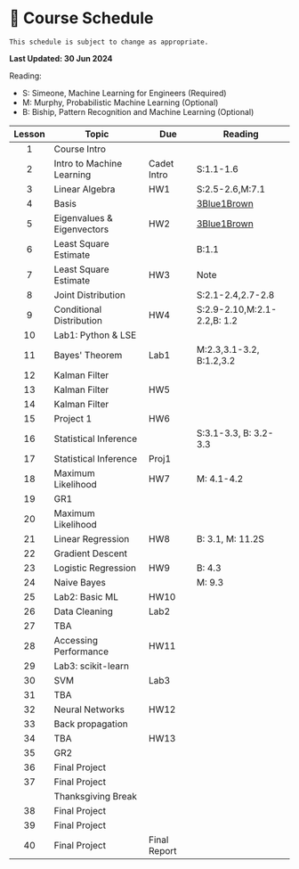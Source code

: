 # 📆 Course Schedule

```{note}
This schedule is subject to change as appropriate.
```
**Last Updated: 30 Jun 2024**

Reading: 
- S: Simeone, Machine Learning for Engineers (Required)
- M: Murphy, Probabilistic Machine Learning (Optional)
- B: Biship, Pattern Recognition and Machine Learning (Optional)

|Lesson|  Topic                        | Due         | Reading
|:----:|-------------------------------|-------------|-----------------
|1     | Course Intro                  |             |           
|2     | Intro to Machine Learning     | Cadet Intro | S:1.1-1.6 
|3     | Linear Algebra                | HW1         | S:2.5-2.6,M:7.1  
|4     | Basis                         |             | [3Blue1Brown](https://www.youtube.com/watch?v=P2LTAUO1TdA)
|5     | Eigenvalues & Eigenvectors    | HW2         | [3Blue1Brown](https://www.youtube.com/watch?v=PFDu9oVAE-g)
|6     | Least Square Estimate         |             | B:1.1          
|7     | Least Square Estimate         | HW3         | Note          
|8     | Joint Distribution            |             | S:2.1-2.4,2.7-2.8       
|9     | Conditional Distribution      | HW4         | S:2.9-2.10,M:2.1-2.2,B: 1.2
|10    | Lab1: Python & LSE            |             |      
|11    | Bayes' Theorem                | Lab1        | M:2.3,3.1-3.2, B:1.2,3.2   
|12    | Kalman Filter                 |             | 
|13    | Kalman Filter                 | HW5         |
|14    | Kalman Filter                 |             |
|15    | Project 1                     | HW6         |
|16    | Statistical Inference         |             | S:3.1-3.3, B: 3.2-3.3    
|17    | Statistical Inference         | Proj1       |     
|18    | Maximum Likelihood            | HW7         | M: 4.1-4.2  
|19    | GR1                           |             |    
|20    | Maximum Likelihood            |             |    
|21    | Linear Regression             | HW8         | B: 3.1, M: 11.2S   
|22    | Gradient Descent              |             |    
|23    | Logistic Regression           | HW9         | B: 4.3   
|24    | Naive Bayes                   |             | M: 9.3   
|25    | Lab2: Basic ML                | HW10        |    
|26    | Data Cleaning                 | Lab2        |    
|27    | TBA                           |             | 
|28    | Accessing Performance         | HW11        | 
|29    | Lab3: scikit-learn            |             |    
|30    | SVM                           | Lab3        |    
|31    | TBA                           |             |    
|32    | Neural Networks               | HW12        |
|33    | Back propagation              |             |  
|34    | TBA                           | HW13        |    
|35    | GR2                           |             |
|36    | Final Project                 |             |
|37    | Final Project                 |             |
|      | Thanksgiving Break            |             |
|38    | Final Project                 |             |
|39    | Final Project                 |             |
|40    | Final Project                 | Final Report|
